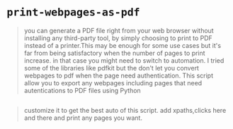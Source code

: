 # ```print-webpages-as-pdf```

> you can generate a PDF file right from your web browser without installing any third-party tool, by simply choosing to print to PDF instead of a printer.This may be enough for some use cases but it's far from being satisfactory when the number of pages to print increase. in that case you might need to switch to automation.
> I tried some of the libraries like pdfkit but the don't let you convert webpages to pdf when the page need authentication.
> This script allow you to export any webpages including pages that need autentications to PDF files using Python 
````````````````````````````````````````````````````````````````````````````````````````````````````````````````````
````````````````````````````````````````````````````````````````````````````````````````````````````````````````````

> customize it to get the best auto of this script. add xpaths,clicks here and there and print any pages you want.


````````````````````````````````````````````````````````````````````````````````````````````````````````````````````
````````````````````````````````````````````````````````````````````````````````````````````````````````````````````


